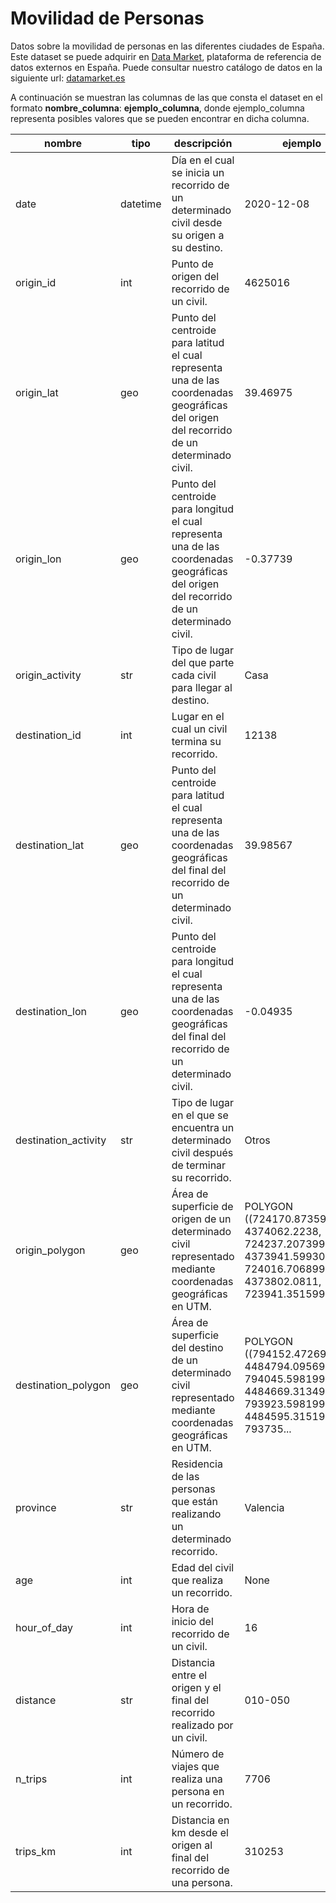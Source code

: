 # Movilidad de Personas

Datos sobre la movilidad de personas en las diferentes ciudades de España. Este dataset se puede adquirir en [Data Market](https://datamarket.es/#movilidad-de-personas-dataset), plataforma de referencia de datos externos en España. Puede consultar nuestro catálogo de datos en la siguiente url: [datamarket.es](https://datamarket.es/)

A continuación se muestran las columnas de las que consta el dataset en el formato __nombre_columna__: __ejemplo_columna__, donde ejemplo_columna representa posibles valores que se pueden encontrar en dicha columna.

| nombre               | tipo     | descripción                                                                                                                               | ejemplo                                                                                                                          |
|----------------------|----------|-------------------------------------------------------------------------------------------------------------------------------------------|----------------------------------------------------------------------------------------------------------------------------------|
| date                 | datetime | Día en el cual se inicia un recorrido de un determinado civil desde su origen a su destino.                                               | 2020-12-08                                                                                                                       |
| origin_id            | int      | Punto de origen del recorrido de un civil.                                                                                                | 4625016                                                                                                                          |
| origin_lat           | geo      | Punto del centroide para latitud el cual representa una de las coordenadas geográficas del origen del recorrido de un determinado civil.  | 39.46975                                                                                                                         |
| origin_lon           | geo      | Punto del centroide para longitud el cual representa una de las coordenadas geográficas del origen del recorrido de un determinado civil. | -0.37739                                                                                                                         |
| origin_activity      | str      | Tipo de lugar del que parte cada civil para llegar al destino.                                                                            | Casa                                                                                                                             |
| destination_id       | int      | Lugar en el cual un civil termina su recorrido.                                                                                           | 12138                                                                                                                            |
| destination_lat      | geo      | Punto del centroide para latitud el cual representa una de las coordenadas geográficas del final del recorrido de un determinado civil.   | 39.98567                                                                                                                         |
| destination_lon      | geo      | Punto del centroide para longitud el cual representa una de las coordenadas geográficas del final del recorrido de un determinado civil.  | -0.04935                                                                                                                         |
| destination_activity | str      | Tipo de lugar en el que se encuentra un determinado civil después de terminar su recorrido.                                               | Otros                                                                                                                            |
| origin_polygon       | geo      | Área de superficie de origen de un determinado civil representado mediante coordenadas geográficas en UTM.                                | POLYGON ((724170.8735999996 4374062.2238, 724237.2073999997 4373941.599300001, 724016.7068999996 4373802.0811, 723941.3515999996... |
| destination_polygon  | geo      | Área de superficie del destino de un determinado civil representado mediante coordenadas geográficas en UTM.                              | POLYGON ((794152.4726999998 4484794.095699999, 794045.5981999999 4484669.313499999, 793923.5981999999 4484595.315199999, 793735... |
| province             | str      | Residencia de las personas que están realizando un determinado recorrido.                                                                 | Valencia                                                                                                                         |
| age                  | int      | Edad del civil que realiza un recorrido.                                                                                                  | None                                                                                                                             |
| hour_of_day          | int      | Hora de inicio del recorrido de un civil.                                                                                                 | 16                                                                                                                               |
| distance             | str      | Distancia entre el origen y el final del recorrido realizado por un civil.                                                                | 010-050                                                                                                                          |
| n_trips              | int      | Número de viajes que realiza una persona en un recorrido.                                                                                 | 7706                                                                                                                             |
| trips_km             | int      | Distancia en km desde el origen al final del recorrido de una persona.                                                                    | 310253                                                                                                                           |

